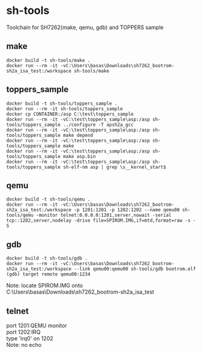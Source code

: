 # sh-tools
Toolchain for SH7262(make, qemu, gdb) and TOPPERS sample

## make
    docker build -t sh-tools/make .
    docker run --rm -it -vC:\Users\basas\Downloads\sh7262_bootrom-sh2a_isa_test:/workspace sh-tools/make

## toppers_sample
    docker build -t sh-tools/toppers_sample .
    docker run --rm -it sh-tools/toppers_sample
    docker cp CONTAINER:/asp C:\test\toppers_sample
    docker run --rm -it -vC:\test\toppers_sample\asp:/asp sh-tools/toppers_sample ../configure -T apsh2a_gcc
    docker run --rm -it -vC:\test\toppers_sample\asp:/asp sh-tools/toppers_sample make depend
    docker run --rm -it -vC:\test\toppers_sample\asp:/asp sh-tools/toppers_sample make
    docker run --rm -it -vC:\test\toppers_sample\asp:/asp sh-tools/toppers_sample make asp.bin
    docker run --rm -it -vC:\test\toppers_sample\asp:/asp sh-tools/toppers_sample sh-elf-nm asp | grep \s__kernel_start$

## qemu
    docker build -t sh-tools/qemu .
    docker run --rm -it -vC:\Users\basas\Downloads\sh7262_bootrom-sh2a_isa_test:/workspace -p 1201:1201 -p 1202:1202 --name qemu00 sh-tools/qemu -monitor telnet:0.0.0.0:1201,server,nowait -serial tcp::1202,server,nodelay -drive file=SPIROM.IMG,if=mtd,format=raw -s -S

## gdb
    docker build -t sh-tools/gdb .
    docker run --rm -it -vC:\Users\basas\Downloads\sh7262_bootrom-sh2a_isa_test:/workspace --link qemu00:qemu00 sh-tools/gdb bootrom.elf
    (gdb) target remote qemu00:1234
Note: locate SPIROM.IMG onto C:\Users\basas\Downloads\sh7262_bootrom-sh2a_isa_test

## telnet
port 1201:QEMU monitor  
port 1202:IRQ  
type 'irq0' on 1202  
Note: no echo  
